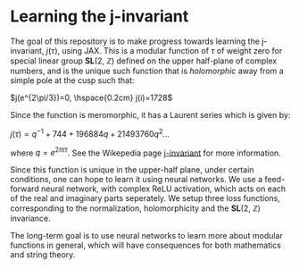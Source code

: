 # Learning the j-invariant

The goal of this repository is to make progress towards learning the j-invariant, $j(\tau)$, using JAX. This is a modular function of $\tau$ of weight zero for special linear group **SL**(2, $\mathbb{Z}$) defined on the upper half-plane of complex numbers, and is the unique such function that is _holomorphic_ away from a simple pole at the cusp such that:

$j(e^{2\pi/3})=0, \hspace{0.2cm} j(i)=1728$

Since the function is meromorphic, it has a Laurent series which is given by:

$j(\tau)=q^{-1}+744+196884q+21493760q^{2} \dots$

where $q=e^{2\pi i \tau}$. See the Wikepedia page [j-invariant](https://en.wikipedia.org/wiki/J-invariant) for more information.

Since this function is unique in the upper-half plane, under certain conditions, one can hope to learn it using neural networks. We use a feed-forward neural network, with complex ReLU activation, which acts on each of the real and imaginary parts seperately. We setup three loss functions, corresponding to the normalization, holomorphicity and the **SL**(2, $\mathbb{Z}$) invariance. 

The long-term goal is to use neural networks to learn more about modular functions in general, which will have consequences for both mathematics and string theory.
